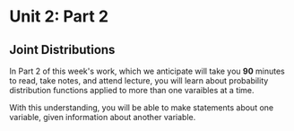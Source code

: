 # Unit 2: Part 2 

## Joint Distributions 

In Part 2 of this week's work, which we anticipate will take you **90** minutes to read, take notes, and attend lecture, you will learn about probability distribution functions applied to more than one varaibles at a time. 

With this understanding, you will be able to make statements about one variable, given information about another variable. 
